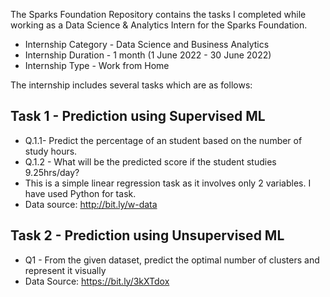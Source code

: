 The Sparks Foundation Repository contains the tasks I completed while working as a Data Science & Analytics Intern for the Sparks Foundation.

* Internship Category - Data Science and Business Analytics
* Internship Duration - 1 month (1 June 2022 - 30 June 2022)
* Internship Type - Work from Home

The internship includes several tasks which are as follows:



## Task 1 - Prediction using Supervised ML
- Q.1.1- Predict the percentage of an student based on the number of study hours. 
- Q.1.2 - What will be the predicted score if the student studies 9.25hrs/day?
- This is a simple linear regression task as it involves only 2 variables. I have used Python for task.
- Data source: http://bit.ly/w-data

## Task 2 - Prediction using Unsupervised ML
- Q1 - From the given dataset, predict the optimal number of clusters and represent it visually
- Data Source: https://bit.ly/3kXTdox
